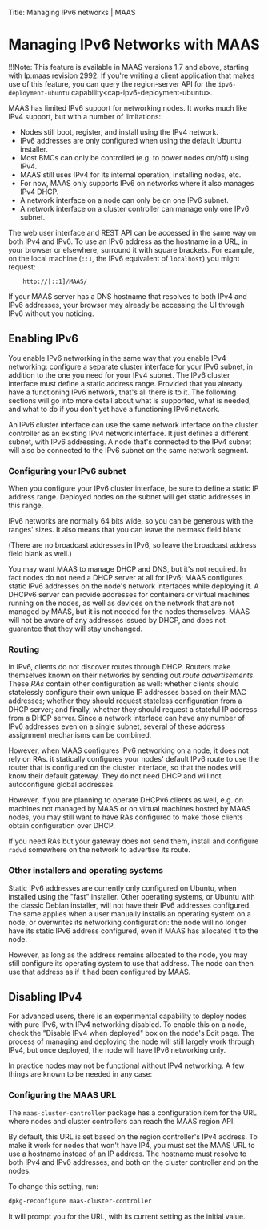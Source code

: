 Title: Managing IPv6 networks | MAAS

# Managing IPv6 Networks with MAAS

!!!Note: This feature is available in MAAS versions 1.7 and above, starting
with lp:maas revision 2992. If you're writing a client application that makes
use of this feature, you can query the region-server API for the
`ipv6-deployment-ubuntu` capability\<cap-ipv6-deployment-ubuntu\>.

MAAS has limited IPv6 support for networking nodes. It works much like IPv4
support, but with a number of limitations:

-   Nodes still boot, register, and install using the IPv4 network.
-   IPv6 addresses are only configured when using the default Ubuntu installer.
-   Most BMCs can only be controlled (e.g. to power nodes on/off) using IPv4.
-   MAAS still uses IPv4 for its internal operation, installing nodes, etc.
-   For now, MAAS only supports IPv6 on networks where it also manages IPv4 DHCP.
-   A network interface on a node can only be on one IPv6 subnet.
-   A network interface on a cluster controller can manage only one IPv6 subnet.

The web user interface and REST API can be accessed in the same way on both
IPv4 and IPv6. To use an IPv6 address as the hostname in a URL, in your browser
or elsewhere, surround it with square brackets. For example, on the local
machine (`::1`, the IPv6 equivalent of `localhost`) you might request:

```no-highlight
    http://[::1]/MAAS/
```

If your MAAS server has a DNS hostname that resolves to both IPv4 and IPv6
addresses, your browser may already be accessing the UI through IPv6 without
you noticing.

## Enabling IPv6

You enable IPv6 networking in the same way that you enable IPv4 networking:
configure a separate cluster interface for your IPv6 subnet, in addition to
the one you need for your IPv4 subnet. The IPv6 cluster interface must define
a static address range. Provided that you already have a functioning IPv6
network, that's all there is to it. The following sections will go into more
detail about what is supported, what is needed, and what to do if you don't
yet have a functioning IPv6 network.

An IPv6 cluster interface can use the same network interface on the cluster
controller as an existing IPv4 network interface. It just defines a different
subnet, with IPv6 addressing. A node that's connected to the IPv4 subnet will
also be connected to the IPv6 subnet on the same network segment.

### Configuring your IPv6 subnet

When you configure your IPv6 cluster interface, be sure to define a static IP
address range. Deployed nodes on the subnet will get static addresses in this
range.

IPv6 networks are normally 64 bits wide, so you can be generous with the ranges'
sizes. It also means that you can leave the netmask field blank.

(There are no broadcast addresses in IPv6, so leave the broadcast address field
blank as well.)

You may want MAAS to manage DHCP and DNS, but it's not required. In fact nodes
do not need a DHCP server at all for IPv6; MAAS configures static IPv6 addresses
on the node's network interfaces while deploying it. A DHCPv6 server can provide
addresses for containers or virtual machines running on the nodes, as well as
devices on the network that are not managed by MAAS, but it is not needed for
the nodes themselves. MAAS will not be aware of any addresses issued by DHCP,
and does not guarantee that they will stay unchanged.

### Routing

In IPv6, clients do not discover routes through DHCP. Routers make themselves
known on their networks by sending out *route advertisements*. These *RAs*
contain other configuration as well: whether clients should statelessly
configure their own unique IP addresses based on their MAC addresses; whether
they should request stateless configuration from a DHCP server; and finally,
whether they should request a stateful IP address from a DHCP server. Since a
network interface can have any number of IPv6 addresses even on a single
subnet, several of these address assignment mechanisms can be combined.

However, when MAAS configures IPv6 networking on a node, it does not rely on 
RAs. it statically configures your nodes' default IPv6 route to use the router 
that is configured on the cluster interface, so that the nodes will know their 
default gateway. They do not need DHCP and will not autoconfigure global
addresses.

However, if you are planning to operate DHCPv6 clients as well, e.g. on machines 
not managed by MAAS or on virtual machines hosted by MAAS nodes, you may still 
want to have RAs configured to make those clients obtain configuration over DHCP.

If you need RAs but your gateway does not send them, install and configure
 `radvd` somewhere on the network to advertise its route.

### Other installers and operating systems

Static IPv6 addresses are currently only configured on Ubuntu, when installed 
using the "fast" installer. Other operating systems, or Ubuntu with the classic 
Debian installer, will not have their IPv6 addresses configured. The same 
applies when a user manually installs an operating system on a node, or 
overwrites its networking configuration: the node will no 
longer have its static IPv6 address configured, even if MAAS has allocated it 
to the node.

However, as long as the address remains allocated to the node, you may still 
configure its operating system to use that address. The node can then use that 
address as if it had been configured by MAAS.

## Disabling IPv4

For advanced users, there is an experimental capability to deploy nodes with 
pure IPv6, with IPv4 networking disabled. To enable this on a node, check the 
"Disable IPv4 when deployed" box on the node's Edit page. The process of 
managing and deploying the node will still largely work through IPv4, but
 once deployed, the node will have IPv6 networking only.

In practice nodes may not be functional without IPv4 networking. A few things 
are known to be needed in any case:

### Configuring the MAAS URL

The `maas-cluster-controller` package has a configuration item for the URL where
nodes and cluster controllers can reach the MAAS region API.

By default, this URL is set based on the region controller's IPv4 address. To 
make it work for nodes that won't have IP4, you must set the MAAS URL to use a 
hostname instead of an IP address. The hostname must resolve to both IPv4 and 
IPv6 addresses, and both on the cluster controller and on the nodes.

To change this setting, run:

```bash
dpkg-reconfigure maas-cluster-controller
```

It will prompt you for the URL, with its current setting as the initial value.

